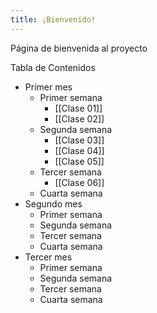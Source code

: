 ```yaml
---
title: ¡Bienvenido!
---
```


Página de bienvenida al proyecto 


Tabla de Contenidos
- Primer mes
	- Primer semana
		- [[Clase 01]]
		- [[Clase 02]]
	- Segunda semana
		- [[Clase 03]]
		- [[Clase 04]]
		- [[Clase 05]]
	- Tercer semana
		- [[Clase 06]]
	- Cuarta semana
- Segundo mes
	- Primer semana
	- Segunda semana
	- Tercer semana
	- Cuarta semana
- Tercer mes
	- Primer semana
	- Segunda semana
	- Tercer semana
	- Cuarta semana

